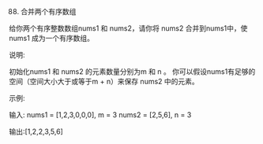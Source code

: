 88. 合并两个有序数组

给你两个有序整数数组nums1 和 nums2，请你将 nums2 合并到nums1中，使 nums1 成为一个有序数组。

说明:

初始化nums1 和 nums2 的元素数量分别为m 和 n 。
你可以假设nums1有足够的空间（空间大小大于或等于m + n）来保存 nums2 中的元素。


示例:

输入:
nums1 = [1,2,3,0,0,0], m = 3
nums2 = [2,5,6],       n = 3

输出:[1,2,2,3,5,6]
